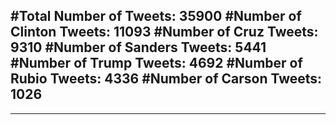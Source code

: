 #Total Number of Tweets: 35900 
#Number of Clinton Tweets: 11093
#Number of Cruz Tweets: 9310
#Number of Sanders Tweets: 5441
#Number of Trump Tweets: 4692
#Number of Rubio Tweets: 4336
#Number of Carson Tweets: 1026
---
---
